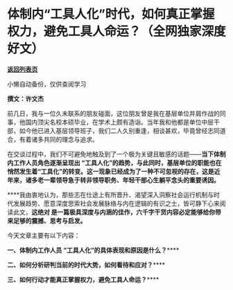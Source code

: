 # 体制内“工具人化”时代，如何真正掌握权力，避免工具人命运？（全网独家深度好文）

[**返回列表页**](/gzh/费曼的小茶馆)

小懒自动备份，仅供查阅学习

**撰文：许文杰**

前几日，我与一位久未联系的朋友碰面，这位朋友曾是我在基层单位并肩作战的同事，他国内顶尖名校本硕毕业，在学术上颇有造诣。当年我和他都是单位中层干部，如今他已进入基层领导班子，我们二人久别重逢，相谈甚欢，毕竟曾经志同道合，有着诸多共同的理念与追求。

在交谈过程中，我们不可避免地触及到了一个极为关键且敏感的话题——**当下体制内工作人员角色逐渐呈现出
“工具人化”的趋势，与此同时，基层单位的职能也在悄然发生着“工具化”的转变。这一现象已经成为了一种不可忽视的存在，这是近年来，诸多老一辈领导急于转非领导职务、年轻干部心生躺平念头的重要诱因。**

****我由衷地认为，那些志在仕途上有所晋升、渴望深入洞察社会运行机制与时代发展趋势、愿意深度思索社会发展脉络与内在逻辑的有识之士，皆可静下心来阅读此文，**这绝对
是一篇极具深度与内涵的佳作，六千字干货内容必定能够给你带来足够的震撼、思考与启发。**

今天文章主要有以下内容：

**一、体制内工作人员 “工具人化”的具体表现和原因是什么？******

**二、如何分析研判当前的时代大势，如何看待和应对？******

**三、如何行动才能真正掌握权力，避免工具人命运？******

